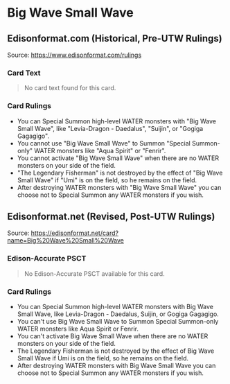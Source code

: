 # Big Wave Small Wave

## Edisonformat.com (Historical, Pre-UTW Rulings)

Source: https://www.edisonformat.com/rulings

### Card Text

> No card text found for this card.

### Card Rulings

*   You can Special Summon high-level WATER monsters with "Big Wave Small Wave", like "Levia-Dragon - Daedalus", "Suijin", or "Gogiga Gagagigo".
*   You cannot use "Big Wave Small Wave" to Summon "Special Summon-only" WATER monsters like "Aqua Spirit" or "Fenrir".
*   You cannot activate "Big Wave Small Wave" when there are no WATER monsters on your side of the field.
*   "The Legendary Fisherman" is not destroyed by the effect of "Big Wave Small Wave" if "Umi" is on the field, so he remains on the field.
*   After destroying WATER monsters with "Big Wave Small Wave" you can choose not to Special Summon any WATER monsters if you wish.

## Edisonformat.net (Revised, Post-UTW Rulings)

Source: https://edisonformat.net/card?name=Big%20Wave%20Small%20Wave

### Edison-Accurate PSCT

> No Edison-Accurate PSCT available for this card.

### Card Rulings

*   You can Special Summon high-level WATER monsters with Big Wave Small Wave, like Levia-Dragon - Daedalus, Suijin, or Gogiga Gagagigo.
*   You can't use Big Wave Small Wave to Summon Special Summon-only WATER monsters like Aqua Spirit or Fenrir.
*   You can't activate Big Wave Small Wave when there are no WATER monsters on your side of the field.
*   The Legendary Fisherman is not destroyed by the effect of Big Wave Small Wave if Umi is on the field, so he remains on the field.
*   After destroying WATER monsters with Big Wave Small Wave you can choose not to Special Summon any WATER monsters if you wish.
            